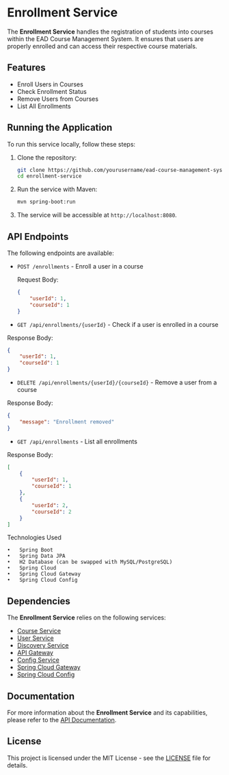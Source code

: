 # Enrollment Service

The **Enrollment Service** handles the registration of students into courses within the EAD Course Management System. It ensures that users are properly enrolled and can access their respective course materials.

## Features

- Enroll Users in Courses
- Check Enrollment Status
- Remove Users from Courses
- List All Enrollments

## Running the Application

To run this service locally, follow these steps:

1. Clone the repository:
   ```bash
   git clone https://github.com/yourusername/ead-course-management-system.git
   cd enrollment-service
    ```
   
2. Run the service with Maven:
   ```bash
   mvn spring-boot:run
   ```
   
3. The service will be accessible at `http://localhost:8080`.

## API Endpoints

The following endpoints are available:

- `POST /enrollments` - Enroll a user in a course

    Request Body:
    ```json
    {
        "userId": 1,
        "courseId": 1
    }
    ```

- `GET /api/enrollments/{userId}` - Check if a user is enrolled in a course

Response Body:
```json
{
    "userId": 1,
    "courseId": 1
}
```

- `DELETE /api/enrollments/{userId}/{courseId}` - Remove a user from a course

Response Body:
```json
{
    "message": "Enrollment removed"
}
```

- `GET /api/enrollments` - List all enrollments

Response Body:
```json
[
    {
        "userId": 1,
        "courseId": 1
    },
    {
        "userId": 2,
        "courseId": 2
    }
]
```

Technologies Used

	•	Spring Boot
	•	Spring Data JPA
	•	H2 Database (can be swapped with MySQL/PostgreSQL)
    •	Spring Cloud
    •	Spring Cloud Gateway
    •	Spring Cloud Config

## Dependencies

The **Enrollment Service** relies on the following services:

- [Course Service](../course-service)
- [User Service](../user-service)
- [Discovery Service](../discovery-service)
- [API Gateway](../api-gateway)
- [Config Service](../config-service)
- [Spring Cloud Gateway](../spring-cloud-gateway)
- [Spring Cloud Config](../spring-cloud-config)

## Documentation

For more information about the **Enrollment Service** and its capabilities, please refer to the [API Documentation](./API.md).

## License

This project is licensed under the MIT License - see the [LICENSE](LICENSE) file for details.
```
